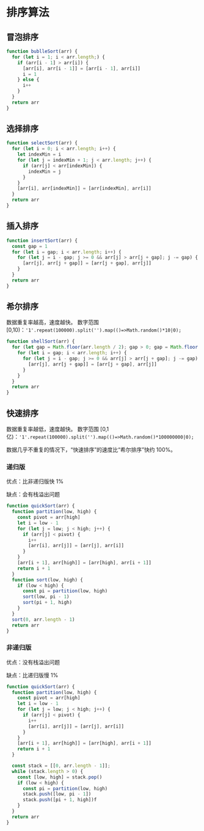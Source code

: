 # 排序算法

## 冒泡排序

``` JavaScript
function bublleSort(arr) {
  for (let i = 1; i < arr.length;) {
    if (arr[i - 1] > arr[i]) {
      [arr[i], arr[i - 1]] = [arr[i - 1], arr[i]]
      i = 1
    } else {
      i++
    }
  }
  return arr
}
```

## 选择排序

``` JavaScript
function selectSort(arr) {
  for (let i = 0; i < arr.length; i++) {
    let indexMin = i
    for (let j = indexMin + 1; j < arr.length; j++) {
      if (arr[j] < arr[indexMin]) {
        indexMin = j
      }
    }
    [arr[i], arr[indexMin]] = [arr[indexMin], arr[i]]
  }
  return arr
}
```

## 插入排序

``` JavaScript
function insertSort(arr) {
  const gap = 1
  for (let i = gap; i < arr.length; i++) {
    for (let j = i - gap; j >= 0 && arr[j] > arr[j + gap]; j -= gap) {
      [arr[j], arr[j + gap]] = [arr[j + gap], arr[j]]
    }
  }
  return arr
}
```

## 希尔排序

数据重复率越高，速度越快。
数字范围 [0,10)：`'1'.repeat(100000).split('').map(()=>Math.random()*10|0);`

``` JavaScript
function shellSort(arr) {
  for (let gap = Math.floor(arr.length / 2); gap > 0; gap = Math.floor(gap / 2)) {
    for (let i = gap; i < arr.length; i++) {
      for (let j = i - gap; j >= 0 && arr[j] > arr[j + gap]; j -= gap) {
        [arr[j], arr[j + gap]] = [arr[j + gap], arr[j]]
      }
    }
  }
  return arr
}
```

## 快速排序

数据重复率越低，速度越快。
数字范围 [0,1亿)：`'1'.repeat(100000).split('').map(()=>Math.random()*100000000|0);`

数据几乎不重复的情况下，“快速排序”的速度比“希尔排序”快约 100%。

### 递归版

优点：比非递归版快 1%

缺点：会有栈溢出问题

``` JavaScript
function quickSort(arr) {
  function partition(low, high) {
    const pivot = arr[high]
    let i = low - 1
    for (let j = low; j < high; j++) {
      if (arr[j] < pivot) {
        i++
        [arr[i], arr[j]] = [arr[j], arr[i]]
      }
    }
    [arr[i + 1], arr[high]] = [arr[high], arr[i + 1]]
    return i + 1
  }
  function sort(low, high) {
    if (low < high) {
      const pi = partition(low, high)
      sort(low, pi - 1)
      sort(pi + 1, high)
    }
  }
  sort(0, arr.length - 1)
  return arr
}
```

### 非递归版

优点：没有栈溢出问题

缺点：比递归版慢 1%

``` JavaScript
function quickSort(arr) {
  function partition(low, high) {
    const pivot = arr[high]
    let i = low - 1
    for (let j = low; j < high; j++) {
      if (arr[j] < pivot) {
        i++
        [arr[i], arr[j]] = [arr[j], arr[i]]
      }
    }
    [arr[i + 1], arr[high]] = [arr[high], arr[i + 1]]
    return i + 1
  }

  const stack = [[0, arr.length - 1]];
  while (stack.length > 0) {
    const [low, high] = stack.pop()
    if (low < high) {
      const pi = partition(low, high)
      stack.push([low, pi - 1])
      stack.push([pi + 1, high])f
    }
  }
  return arr
}
```
